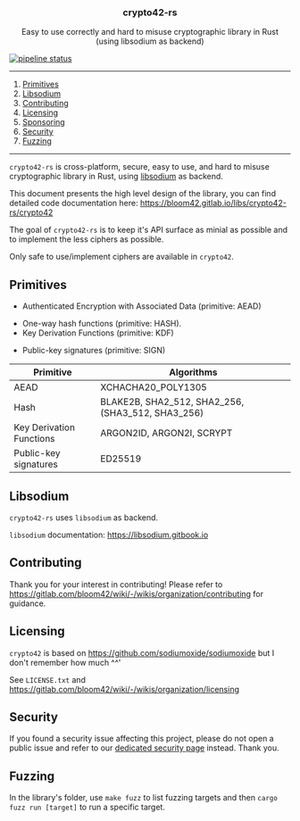 <p align="center">
  <h3 align="center">crypto42-rs</h3>
  <p align="center">Easy to use correctly and hard to misuse cryptographic library in Rust (using libsodium as backend)</p>
</p>


[![pipeline status](https://gitlab.com/bloom42/libs/crypto42/badges/dev/pipeline.svg)](https://gitlab.com/bloom42/libs/crypto42/commits/dev)

--------

1. [Primitives](#primitives)
2. [Libsodium](#libsodium)
3. [Contributing](#contributing)
4. [Licensing](#licensing)
5. [Sponsoring](#sponsoring)
6. [Security](#security)
7. [Fuzzing](#fuzzing)

--------


`crypto42-rs` is cross-platform, secure, easy to use, and hard to misuse cryptographic library in Rust,
using [libsodium](https://github.com/jedisct1/libsodium) as backend.

This document presents the high level design of the library, you can find detailed code documentation here: https://bloom42.gitlab.io/libs/crypto42-rs/crypto42

The goal of `crypto42-rs` is to keep it's API surface as minial as possible and to implement the less ciphers
as possible.

Only safe to use/implement ciphers are available in `crypto42`.


## Primitives

- Authenticated Encryption with Associated Data (primitive: AEAD)
<!-- - Streaming Authenticated Encryption with Associated Data (primitive: -->
<!-- Streaming AEAD) -->
- One-way hash functions (primitive: HASH).
- Key Derivation Functions (primitive: KDF)
<!-- - *deterministic* authenticated encryption with associated data (primitive: -->
<!-- Deterministic Aead) -->
<!-- - message authentication codes (primitive: MAC), -->
- Public-key signatures (primitive: SIGN)
<!-- - hybrid encryption (primitives: HybridEncrypt and HybridDecrypt). -->

| Primitive          | Algorithms                            |
| ------------------ | ----------------------------------------------- |
| AEAD               | XCHACHA20_POLY1305 |
| Hash               | BLAKE2B, SHA2_512, SHA2_256, (SHA3_512, SHA3_256) |
| Key Derivation Functions | ARGON2ID, ARGON2I, SCRYPT |
| Public-key signatures | ED25519 |

<!-- | Streaming AEAD     | XCHACHA20_POLY1305 | -->
<!-- | Hybrid Encryption  | ECIES with AEAD and HKDF                        | -->
<!-- | MAC                | HMAC-SHA2                                       | -->
<!-- | Deterministic AEAD | AES-SIV | -->



## Libsodium

`crypto42-rs` uses `libsodium` as backend.

`libsodium` documentation: https://libsodium.gitbook.io


## Contributing

Thank you for your interest in contributing! Please refer to
https://gitlab.com/bloom42/wiki/-/wikis/organization/contributing for guidance.


## Licensing

`crypto42` is based on https://github.com/sodiumoxide/sodiumoxide but I don't remember how much ^^'

See `LICENSE.txt` and https://gitlab.com/bloom42/wiki/-/wikis/organization/licensing


## Security

If you found a security issue affecting this project, please do not open a public issue and refer to our
[dedicated security page](https://bloom.sh/security) instead. Thank you.


## Fuzzing

In the library's folder, use `make fuzz` to list fuzzing targets and then `cargo fuzz run [target]`
to run a specific target.
